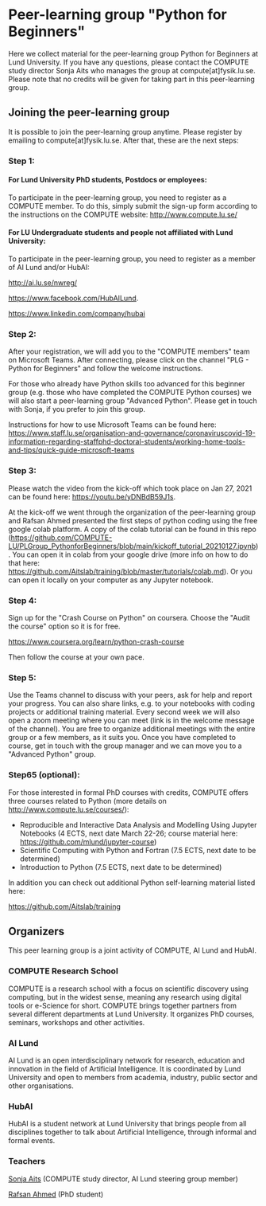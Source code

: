 # Peer-learning group "Python for Beginners"
Here we collect material for the peer-learning group Python for Beginners at Lund University. If you have any questions, please contact the COMPUTE study director Sonja Aits who manages the group at compute[at]fysik.lu.se. Please note that no credits will be given for taking part in this peer-learning group.

## Joining the peer-learning group
It is possible to join the peer-learning group anytime. Please register by emailing to compute[at]fysik.lu.se. After that, these are the next steps:

### Step 1:
#### For Lund University PhD students, Postdocs or employees:
To participate in the peer-learning group, you need to register as a COMPUTE member. To do this, simply submit the sign-up form according to the instructions on the COMPUTE website: http://www.compute.lu.se/

#### For LU Undergraduate students and people not affiliated with Lund University:
To participate in the peer-learning group, you need to register as a member of AI Lund and/or HubAI:

http://ai.lu.se/nwreg/

https://www.facebook.com/HubAILund.

https://www.linkedin.com/company/hubai

### Step 2:
After your registration, we will add you to the "COMPUTE members" team on Microsoft Teams. After connecting, please click on the channel "PLG - Python for Beginners" and follow the welcome instructions.

For those who already have Python skills too advanced for this beginner group (e.g. those who have completed the COMPUTE Python courses) we will also start a peer-learning group "Advanced Python". Please get in touch with Sonja, if you prefer to join this group.

Instructions for how to use Microsoft Teams can be found here: https://www.staff.lu.se/organisation-and-governance/coronaviruscovid-19-information-regarding-staffphd-doctoral-students/working-home-tools-and-tips/quick-guide-microsoft-teams

### Step 3:
Please watch the video from the kick-off which took place on Jan 27, 2021 can be found here: https://youtu.be/yDNBdB59J1s. 

At the kick-off we went through the organization of the peer-learning group and Rafsan Ahmed presented the first steps of python coding using the free google colab platform. A copy of the colab tutorial can be found in this repo (https://github.com/COMPUTE-LU/PLGroup_PythonforBeginners/blob/main/kickoff_tutorial_20210127.ipynb). You can open it in colab from your google drive (more info on how to do that here: https://github.com/Aitslab/training/blob/master/tutorials/colab.md). Or you can open it locally on your computer as any Jupyter notebook. 

### Step 4:
Sign up for the "Crash Course on Python" on coursera. Choose the "Audit the course" option so it is for free.

https://www.coursera.org/learn/python-crash-course
 
Then follow the course at your own pace.

### Step 5:
Use the Teams channel to discuss with your peers, ask for help and report your progress. You can also share links, e.g. to your notebooks with coding projects or additional training material. Every second week we will also open a zoom meeting where you can meet (link is in the welcome message of the channel). You are free to organize additional meetings with the entire group or a few members, as it suits you. Once you have completed to course, get in touch with the group manager and we can move you to a "Advanced Python" group.

### Step65 (optional):
For those interested in formal PhD courses with credits, COMPUTE offers three courses related to Python (more details on http://www.compute.lu.se/courses/):

- Reproducible and Interactive Data Analysis and Modelling Using Jupyter Notebooks (4 ECTS, next date March 22-26; course material here: https://github.com/mlund/jupyter-course) 
- Scientific Computing with Python and Fortran (7.5 ECTS, next date to be determined)
- Introduction to Python (7.5 ECTS, next date to be determined)


In addition you can check out additional Python self-learning material listed here: 

https://github.com/Aitslab/training

## Organizers
This peer learning group is a joint activity of COMPUTE, AI Lund and HubAI.

### COMPUTE Research School
COMPUTE is a research school with a focus on scientific discovery using computing, but in the widest sense, meaning any research using digital tools or e-Science for short. COMPUTE brings together partners from several different departments at Lund University. It organizes PhD courses, seminars, workshops and other activities.

### AI Lund
AI Lund is an open interdisciplinary network for research, education and innovation in the field of Artificial Intelligence. It is coordinated by Lund University and open to members from academia, industry, public sector and other organisations. 

### HubAI
HubAI is a student network at Lund University that brings people from all disciplines together to talk about Artificial Intelligence, through informal and formal events.

### Teachers
[Sonja Aits](http://research.med.lu.se/sonja-aits) (COMPUTE study director, AI Lund steering group member)

[Rafsan Ahmed](https://portal.research.lu.se/portal/en/persons/rafsan-ahmed(1f2fca16-7b7f-4010-b9dd-ba20b7693140).html) (PhD student)

